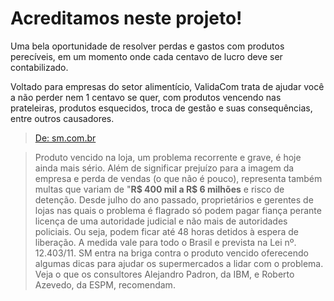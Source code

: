 # Acreditamos neste projeto!
Uma bela oportunidade de resolver perdas e gastos com produtos perecíveis, em um momento onde cada centavo de 
lucro deve ser contabilizado.

Voltado para empresas do setor alimentício, ValidaCom trata de ajudar você a não perder nem 1 centavo se quer, 
com produtos vencendo nas prateleiras, produtos esquecidos, troca de gestão e suas consequências, entre outros causadores.

> [De: sm.com.br](http://www.sm.com.br/detalhe/5-regras-para-evitar-produto-vencido)

> Produto vencido na loja, um problema recorrente e grave, é hoje ainda mais sério. 
> Além de significar prejuízo para a imagem da empresa e perda de vendas (o que não é pouco), 
> representa também multas que variam de "**R$ 400 mil a R$ 6 milhões** e risco de detenção. Desde julho do ano passado, proprietários e 
> gerentes de lojas nas quais o problema é flagrado só podem pagar fiança perante licença de uma autoridade judicial 
> e não mais de autoridades policiais. Ou seja, podem ficar até 48 horas detidos à espera de liberação. 
> A medida vale para todo o Brasil e prevista na Lei nº. 12.403/11. SM entra na briga contra o produto vencido oferecendo algumas 
> dicas para ajudar os supermercados a lidar com o problema. Veja o que os consultores Alejandro Padron, da IBM, e Roberto Azevedo, 
> da ESPM, recomendam.
